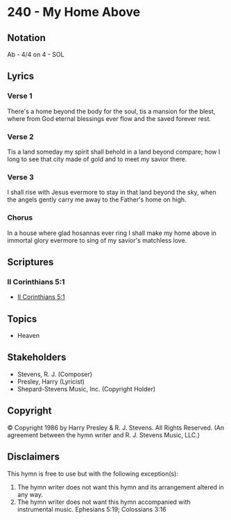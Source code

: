 # 240 - My Home Above

## Notation

Ab - 4/4 on 4 - SOL

## Lyrics

### Verse 1

There's a home beyond the body for the soul, tis a mansion for the blest, where from God eternal blessings ever flow and the saved forever rest.

### Verse 2

Tis a land someday my spirit shall behold in a land beyond compare; how I long to see that city made of gold and to meet my savior there.

### Verse 3

I shall rise with Jesus evermore to stay in that land beyond the sky, when the angels gently carry me away to the Father's home on high.

### Chorus

In a house where glad hosannas ever ring I shall make my home above in immortal glory evermore to sing of my savior's matchless love.


## Scriptures

### II Corinthians 5:1

- [II Corinthians 5:1](https://www.biblegateway.com/passage/?search=II%20Corinthians%205%3A1)


## Topics

- Heaven

## Stakeholders

- Stevens, R. J. (Composer)
- Presley, Harry (Lyricist)
- Shepard-Stevens Music, Inc. (Copyright Holder)

## Copyright

© Copyright 1986 by Harry Presley & R. J. Stevens. All Rights Reserved.
(An agreement between the hymn writer and R. J. Stevens Music, LLC.)

## Disclaimers

This hymn is free to use but with the following exception(s):
1. The hymn writer does not want this hymn and its arrangement altered in any way.
2. The hymn writer does not want this hymn accompanied with instrumental music.
Ephesians 5:19; Colossians 3:16

